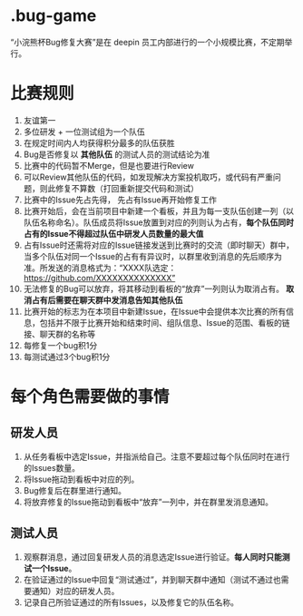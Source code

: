 # .bug-game
“小浣熊杯Bug修复大赛”是在 deepin 员工内部进行的一个小规模比赛，不定期举行。

# 比赛规则
1. 友谊第一
2. 多位研发 + 一位测试组为一个队伍
3. 在规定时间内人均获得积分最多的队伍获胜
4. Bug是否修复以 __其他队伍__ 的测试人员的测试结论为准
5. 比赛中的代码暂不Merge，但是也要进行Review
6. 可以Review其他队伍的代码，如发现解决方案投机取巧，或代码有严重问题，则此修复不算数（打回重新提交代码和测试）
7. 比赛中的Issue先占先得， 先占有Issue再开始修复工作
8. 比赛开始后，会在当前项目中新建一个看板，并且为每一支队伍创建一列（以队伍名称命名）。队伍成员将Issue放置到对应的列则认为占有，__每个队伍同时占有的Issue不得超过队伍中研发人员数量的最大值__
9. 占有Issue时还需将对应的Issue链接发送到比赛时的交流（即时聊天）群中，当多个队伍对同一个Issue的占有有异议时，以群里收到消息的先后顺序为准。所发送的消息格式为：“XXXX队选定：https://github.com/XXXXXXXXXXXXXX”
10. 无法修复的Bug可以放弃，将其移动到看板的“放弃”一列则认为取消占有。 __取消占有后需要在聊天群中发消息告知其他队伍__
11. 比赛开始的标志为在本项目中新建Issue，在Issue中会提供本次比赛的所有信息，包括并不限于比赛开始和结束时间、组队信息、Issue的范围、看板的链接、聊天群的名称等
12. 每修复一个bug积1分
13. 每测试通过3个bug积1分

# 每个角色需要做的事情

## 研发人员

1. 从任务看板中选定Issue，并指派给自己。注意不要超过每个队伍同时在进行的Issues数量。
2. 将Issue拖动到看板中对应的列。
3. Bug修复后在群里进行通知。
4. 将放弃修复的Issue拖动到看板中“放弃”一列中，并在群里发消息通知。

## 测试人员

1. 观察群消息，通过回复研发人员的消息选定Issue进行验证。__每人同时只能测试一个Issue__。
2. 在验证通过的Issue中回复“测试通过”，并到聊天群中通知（测试不通过也需要通知）对应的研发人员。
3. 记录自己所验证通过的所有Issues，以及修复它的队伍名称。
